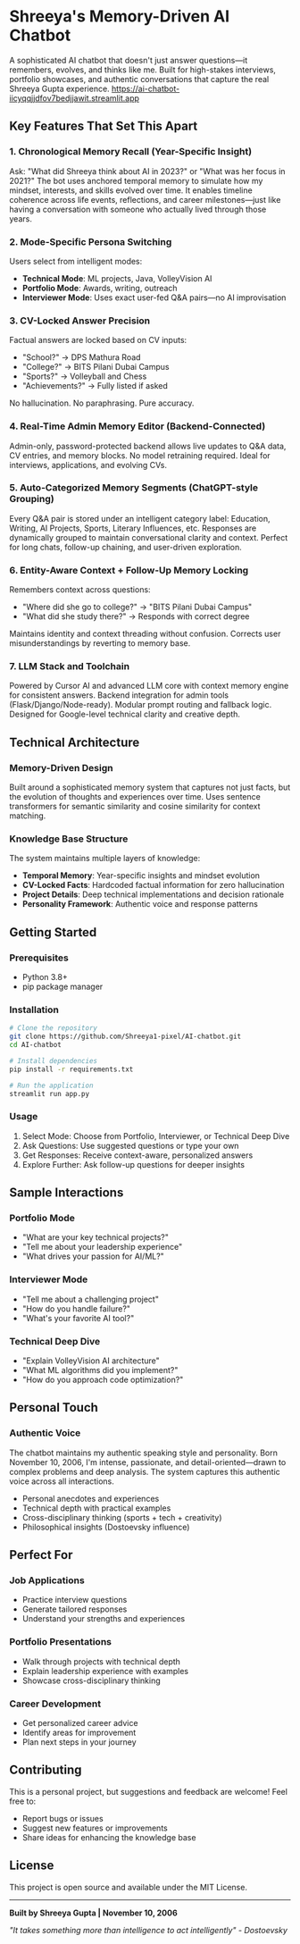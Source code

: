 # Shreeya's Memory-Driven AI Chatbot

A sophisticated AI chatbot that doesn't just answer questions—it remembers, evolves, and thinks like me. Built for high-stakes interviews, portfolio showcases, and authentic conversations that capture the real Shreeya Gupta experience.
https://ai-chatbot-iicyqqjjdfov7bedjjawit.streamlit.app

## Key Features That Set This Apart

### 1. Chronological Memory Recall (Year-Specific Insight)
Ask: "What did Shreeya think about AI in 2023?" or "What was her focus in 2021?"
The bot uses anchored temporal memory to simulate how my mindset, interests, and skills evolved over time. It enables timeline coherence across life events, reflections, and career milestones—just like having a conversation with someone who actually lived through those years.

### 2. Mode-Specific Persona Switching
Users select from intelligent modes:
- **Technical Mode**: ML projects, Java, VolleyVision AI
- **Portfolio Mode**: Awards, writing, outreach  
- **Interviewer Mode**: Uses exact user-fed Q&A pairs—no AI improvisation

### 3. CV-Locked Answer Precision
Factual answers are locked based on CV inputs:
- "School?" → DPS Mathura Road
- "College?" → BITS Pilani Dubai Campus
- "Sports?" → Volleyball and Chess
- "Achievements?" → Fully listed if asked

No hallucination. No paraphrasing. Pure accuracy.

### 4. Real-Time Admin Memory Editor (Backend-Connected)
Admin-only, password-protected backend allows live updates to Q&A data, CV entries, and memory blocks. No model retraining required. Ideal for interviews, applications, and evolving CVs.

### 5. Auto-Categorized Memory Segments (ChatGPT-style Grouping)
Every Q&A pair is stored under an intelligent category label: Education, Writing, AI Projects, Sports, Literary Influences, etc. Responses are dynamically grouped to maintain conversational clarity and context. Perfect for long chats, follow-up chaining, and user-driven exploration.

### 6. Entity-Aware Context + Follow-Up Memory Locking
Remembers context across questions:
- "Where did she go to college?" → "BITS Pilani Dubai Campus"
- "What did she study there?" → Responds with correct degree

Maintains identity and context threading without confusion. Corrects user misunderstandings by reverting to memory base.

### 7. LLM Stack and Toolchain
Powered by Cursor AI and advanced LLM core with context memory engine for consistent answers. Backend integration for admin tools (Flask/Django/Node-ready). Modular prompt routing and fallback logic. Designed for Google-level technical clarity and creative depth.

## Technical Architecture

### Memory-Driven Design
Built around a sophisticated memory system that captures not just facts, but the evolution of thoughts and experiences over time. Uses sentence transformers for semantic similarity and cosine similarity for context matching.

### Knowledge Base Structure
The system maintains multiple layers of knowledge:
- **Temporal Memory**: Year-specific insights and mindset evolution
- **CV-Locked Facts**: Hardcoded factual information for zero hallucination
- **Project Details**: Deep technical implementations and decision rationale
- **Personality Framework**: Authentic voice and response patterns

## Getting Started

### Prerequisites
- Python 3.8+
- pip package manager

### Installation
```bash
# Clone the repository
git clone https://github.com/Shreeya1-pixel/AI-chatbot.git
cd AI-chatbot

# Install dependencies
pip install -r requirements.txt

# Run the application
streamlit run app.py
```

### Usage
1. Select Mode: Choose from Portfolio, Interviewer, or Technical Deep Dive
2. Ask Questions: Use suggested questions or type your own
3. Get Responses: Receive context-aware, personalized answers
4. Explore Further: Ask follow-up questions for deeper insights

## Sample Interactions

### Portfolio Mode
- "What are your key technical projects?"
- "Tell me about your leadership experience"
- "What drives your passion for AI/ML?"

### Interviewer Mode
- "Tell me about a challenging project"
- "How do you handle failure?"
- "What's your favorite AI tool?"

### Technical Deep Dive
- "Explain VolleyVision AI architecture"
- "What ML algorithms did you implement?"
- "How do you approach code optimization?"

## Personal Touch

### Authentic Voice
The chatbot maintains my authentic speaking style and personality. Born November 10, 2006, I'm intense, passionate, and detail-oriented—drawn to complex problems and deep analysis. The system captures this authentic voice across all interactions.
- Personal anecdotes and experiences
- Technical depth with practical examples
- Cross-disciplinary thinking (sports + tech + creativity)
- Philosophical insights (Dostoevsky influence)

## Perfect For

### Job Applications
- Practice interview questions
- Generate tailored responses
- Understand your strengths and experiences

### Portfolio Presentations
- Walk through projects with technical depth
- Explain leadership experience with examples
- Showcase cross-disciplinary thinking

### Career Development
- Get personalized career advice
- Identify areas for improvement
- Plan next steps in your journey

## Contributing

This is a personal project, but suggestions and feedback are welcome! Feel free to:
- Report bugs or issues
- Suggest new features or improvements
- Share ideas for enhancing the knowledge base

## License

This project is open source and available under the MIT License.

---

**Built by Shreeya Gupta | November 10, 2006**

*"It takes something more than intelligence to act intelligently" - Dostoevsky* 
